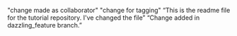 "change made as collaborator"
"change for tagging"
“This is the readme file for the tutorial repository.  I've changed the file”
“Change added in dazzling_feature branch.”